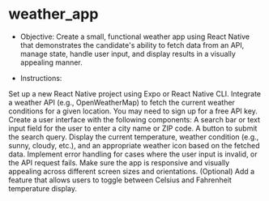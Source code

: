# weather_app

- Objective: Create a small, functional weather app using React Native that demonstrates the candidate's ability to fetch data from an API, manage state, handle user input, and display results in a visually appealing manner.

- Instructions:

Set up a new React Native project using Expo or React Native CLI.
Integrate a weather API (e.g., OpenWeatherMap) to fetch the current weather conditions for a given location. You may need to sign up for a free API key.
Create a user interface with the following components:
A search bar or text input field for the user to enter a city name or ZIP code.
A button to submit the search query.
Display the current temperature, weather condition (e.g., sunny, cloudy, etc.), and an appropriate weather icon based on the fetched data.
Implement error handling for cases where the user input is invalid, or the API request fails.
Make sure the app is responsive and visually appealing across different screen sizes and orientations.
(Optional) Add a feature that allows users to toggle between Celsius and Fahrenheit temperature display.